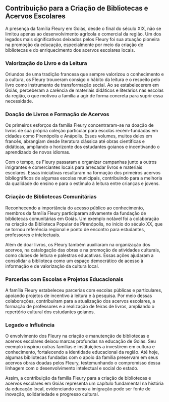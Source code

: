 ## Contribuição para a Criação de Bibliotecas e Acervos Escolares

A presença da família Fleury em Goiás, desde o final do século XIX, não se limitou apenas ao desenvolvimento agrícola e comercial da região. Um dos legados mais significativos deixados pelos Fleury foi sua atuação pioneira na promoção da educação, especialmente por meio da criação de bibliotecas e do enriquecimento dos acervos escolares locais.

### Valorização do Livro e da Leitura

Oriundos de uma tradição francesa que sempre valorizou o conhecimento e a cultura, os Fleury trouxeram consigo o hábito da leitura e o respeito pelo livro como instrumento de transformação social. Ao se estabelecerem em Goiás, perceberam a carência de materiais didáticos e literários nas escolas da região, o que motivou a família a agir de forma concreta para suprir essa necessidade.

### Doação de Livros e Formação de Acervos

Os primeiros esforços da família Fleury concentraram-se na doação de livros de sua própria coleção particular para escolas recém-fundadas em cidades como Pirenópolis e Anápolis. Esses volumes, muitos deles em francês, abrangiam desde literatura clássica até obras científicas e didáticas, ampliando o horizonte dos estudantes goianos e incentivando o aprendizado de novos idiomas.

Com o tempo, os Fleury passaram a organizar campanhas junto a outros imigrantes e comerciantes locais para arrecadar livros e materiais escolares. Essas iniciativas resultaram na formação dos primeiros acervos bibliográficos de algumas escolas municipais, contribuindo para a melhoria da qualidade do ensino e para o estímulo à leitura entre crianças e jovens.

### Criação de Bibliotecas Comunitárias

Reconhecendo a importância do acesso público ao conhecimento, membros da família Fleury participaram ativamente da fundação de bibliotecas comunitárias em Goiás. Um exemplo notável foi a colaboração na criação da Biblioteca Popular de Pirenópolis, no início do século XX, que se tornou referência regional e ponto de encontro para estudantes, professores e intelectuais.

Além de doar livros, os Fleury também auxiliaram na organização dos acervos, na catalogação das obras e na promoção de atividades culturais, como clubes de leitura e palestras educativas. Essas ações ajudaram a consolidar a biblioteca como um espaço democrático de acesso à informação e de valorização da cultura local.

### Parcerias com Escolas e Projetos Educacionais

A família Fleury estabeleceu parcerias com escolas públicas e particulares, apoiando projetos de incentivo à leitura e à pesquisa. Por meio dessas colaborações, contribuíram para a atualização dos acervos escolares, a formação de professores e a realização de feiras de livros, ampliando o repertório cultural dos estudantes goianos.

### Legado e Influência

O envolvimento dos Fleury na criação e manutenção de bibliotecas e acervos escolares deixou marcas profundas na educação de Goiás. Seu exemplo inspirou outras famílias e instituições a investirem em cultura e conhecimento, fortalecendo a identidade educacional da região. Até hoje, algumas bibliotecas fundadas com o apoio da família preservam em seus acervos obras doadas pelos Fleury, testemunhando o compromisso dessa linhagem com o desenvolvimento intelectual e social do estado.

Assim, a contribuição da família Fleury para a criação de bibliotecas e acervos escolares em Goiás representa um capítulo fundamental na história da educação local, evidenciando como a imigração pode ser fonte de inovação, solidariedade e progresso cultural.